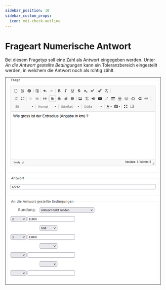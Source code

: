 ```yaml
---
sidebar_position: 10
sidebar_custom_props:
  icon: mdi-check-outline
---
```


# Frageart Numerische Antwort



Bei diesem Fragetyp soll eine Zahl als Antwort eingegeben werden. Unter _An die Antwort gestellte Bedingungen_ kann ein Toleranzbereich eingestellt werden, in welchem die Antwort noch als rchtig zählt.

![](./Beispiel_6_numerischeAntwort.png)
